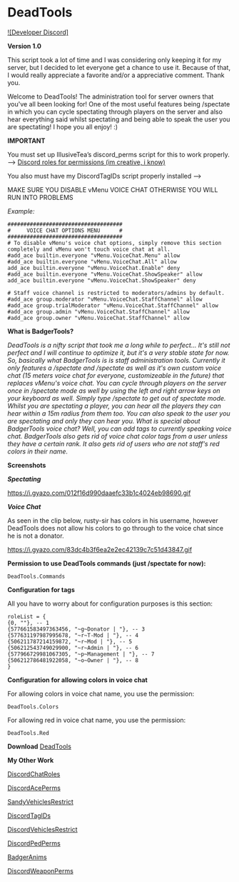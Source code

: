 # DeadTools
[![Developer Discord]](https://discord.gg/m39AUuSatU)

**Version 1.0**

This script took a lot of time and I was considering only keeping it for my server, but I decided to let everyone get a chance to use it. Because of that, I would really appreciate a favorite and/or a appreciative comment. Thank you.

Welcome to DeadTools! The administration tool for server owners that you've all been looking for! One of the most useful features being /spectate in which you can cycle spectating through players on the server and also hear everything said whilst spectating and being able to speak the user you are spectating! I hope you all enjoy! :)

**IMPORTANT**

You must set up IllusiveTea’s discord_perms script for this to work properly. --> [Discord roles for permissions (im creative, i know)](https://forum.fivem.net/t/discord-roles-for-permissions-im-creative-i-know/233805)

You also must have my DiscordTagIDs script properly installed --> 

MAKE SURE YOU DISABLE vMenu VOICE CHAT OTHERWISE YOU WILL RUN INTO PROBLEMS

_Example:_
```
####################################
#     VOICE CHAT OPTIONS MENU      #
####################################
# To disable vMenu's voice chat options, simply remove this section completely and vMenu won't touch voice chat at all.
#add_ace builtin.everyone "vMenu.VoiceChat.Menu" allow
#add_ace builtin.everyone "vMenu.VoiceChat.All" allow
add_ace builtin.everyone "vMenu.VoiceChat.Enable" deny
#add_ace builtin.everyone "vMenu.VoiceChat.ShowSpeaker" allow
add_ace builtin.everyone "vMenu.VoiceChat.ShowSpeaker" deny

# Staff voice channel is restricted to moderators/admins by default.
#add_ace group.moderator "vMenu.VoiceChat.StaffChannel" allow
#add_ace group.trialModerator "vMenu.VoiceChat.StaffChannel" allow
#add_ace group.admin "vMenu.VoiceChat.StaffChannel" allow
#add_ace group.owner "vMenu.VoiceChat.StaffChannel" allow
```

**What is BadgerTools?**

_DeadTools is a nifty script that took me a long while to perfect... It's still not perfect and I will continue to optimize it, but it's a very stable state for now. So, basically what BadgerTools is is staff administration tools. Currently it only features a /spectate and /spectate <id> as well as it's own custom voice chat (15 meters voice chat for everyone, customizeable in the future) that replaces vMenu's voice chat. You can cycle through players on the server once in /spectate mode as well by using the left and right arrow keys on your keyboard as well. Simply type /spectate to get out of spectate mode. Whilst you are spectating a player, you can hear all the players they can hear within a 15m radius from them too. You can also speak to the user you are spectating and only they can hear you. What is special about BadgerTools voice chat? Well, you can add tags to currently speaking voice chat. BadgerTools also gets rid of voice chat color tags from a user unless they have a certain rank. It also gets rid of users who are not staff's red colors in their name._

**Screenshots**

**_Spectating_**

https://i.gyazo.com/012f16d990daaefc33b1c4024eb98690.gif

**_Voice Chat_**

As seen in the clip below, rusty-sir has colors in his username, however DeadTools does not allow his colors to go through to the voice chat since he is not a donator.

https://i.gyazo.com/83dc4b3f6ea2e2ec42139c7c51d43847.gif

**Permission to use DeadTools commands (just /spectate for now):**

```
DeadTools.Commands
```

**Configuration for tags**

All you have to worry about for configuration purposes is this section:
```
roleList = {
{0, ""}, -- 1
{577661583497363456, "~g~Donator | "}, -- 3
{577631197987995678, "~r~T-Mod | "}, -- 4
{506211787214159872, "~r~Mod | "}, -- 5
{506212543749029900, "~r~Admin | "}, -- 6
{577966729981067305, "~p~Management | "}, -- 7
{506212786481922058, "~o~Owner | "}, -- 8
}
```
**Configuration for allowing colors in voice chat**

For allowing colors in voice chat name, you use the permission:
```
DeadTools.Colors
```
For allowing red in voice chat name, you use the permission:
```
DeadTools.Red
```

**Download**
[DeadTools]()



**My Other Work**

[DiscordChatRoles]()

[DiscordAcePerms]()

[SandyVehiclesRestrict]()

[DiscordTagIDs]()

[DiscordVehiclesRestrict]()

[DiscordPedPerms]()

[BadgerAnims]()

[DiscordWeaponPerms]()
